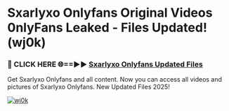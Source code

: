 # Sxarlyxo Onlyfans Original Videos 0nlyFans Leaked - Files Updated! (wj0k)

<h3>🔴 CLICK HERE 🌐==►► <a href="https://tinyurl.com/2m67pmp6" rel="nofollow">Sxarlyxo Onlyfans Updated Files</a></h3>

Get Sxarlyxo Onlyfans and all content. Now you can access all videos and pictures of Sxarlyxo Onlyfans. New Updated Files 2025!

[![wj0k](https://i.imgur.com/H4QAA4z.gif)](https://tinyurl.com/2m67pmp6)